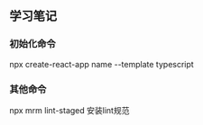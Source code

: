 ## 学习笔记
### 初始化命令
npx create-react-app name --template typescript
### 其他命令
npx mrm lint-staged 安装lint规范